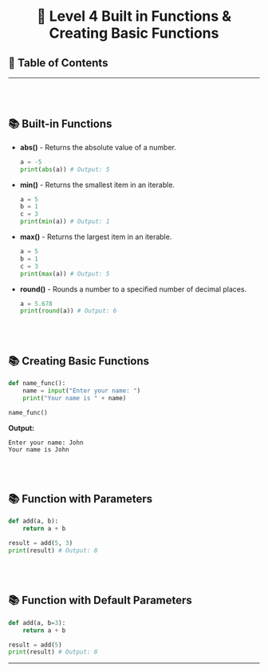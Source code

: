 # <div align="center"> 🔰 Level 4 Built in Functions & Creating Basic Functions </div>

## 📌 Table of Contents
<hr>
<br><br>

## 📚 Built-in Functions
- **abs()** - Returns the absolute value of a number.
    ```python
    a = -5
    print(abs(a)) # Output: 5
    ```
- **min()** - Returns the smallest item in an iterable.
    ```python
    a = 5
    b = 1
    c = 3
    print(min(a)) # Output: 1
    ```
- **max()** - Returns the largest item in an iterable.
    ```python
    a = 5
    b = 1
    c = 3
    print(max(a)) # Output: 5
    ```
- **round()** - Rounds a number to a specified number of decimal places.
    ```python
    a = 5.678
    print(round(a)) # Output: 6
    ```

<br><br>

## 📚 Creating Basic Functions
```python
def name_func():
    name = input("Enter your name: ")
    print("Your name is " + name)

name_func()
```
**Output:**
```
Enter your name: John
Your name is John
```

<br><br>

## 📚 Function with Parameters
```python
def add(a, b):
    return a + b

result = add(5, 3)
print(result) # Output: 8
```

<br><br>

## 📚 Function with Default Parameters
```python
def add(a, b=3):
    return a + b

result = add(5)
print(result) # Output: 8
```
<hr>